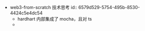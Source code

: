 - web3-from-scratch 技术思考
  id:: 6579d529-5754-495b-8530-4424c5e4dc54
	- hardhart 内部集成了 mocha，且对 ts
	-